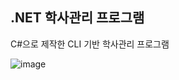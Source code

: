 ## .NET 학사관리 프로그램

C#으로 제작한 CLI 기반 학사관리 프로그램

![image](https://user-images.githubusercontent.com/48425176/143536650-0d6cfc5f-bd3d-4d9a-8641-1edba40a3da8.png)
